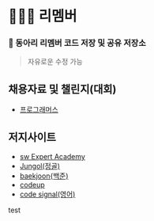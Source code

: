 # 🧑🏻‍💻 리멤버

### :mega: 동아리 리멤버 코드 저장 및 공유 저장소
> 자유로운 수정 가능
## 채용자료 및 챌린지(대회)
* [프로그래머스](https://programmers.co.kr/)  
## 저지사이트
* [sw Expert Academy](https://swexpertacademy.com/main/main.do)   
* [Jungol(정골)](http://jungol.co.kr/)
* [baekjoon{백준)](https://www.acmicpc.net/)
* [codeup](https://codeup.kr/)
* [code signal(영어)](https://codesignal.com/)


test
